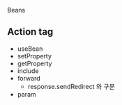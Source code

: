 Beans







## Action tag

- useBean
- setProperty
- getProperty
- include
- forward
  - response.sendRedirect 와 구분
- param